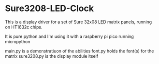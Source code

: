 # Sure3208-LED-Clock

This is a display driver for a set of Sure 32x08 LED matrix panels, running on HT1632c chips.

It is pure python and I'm using it with a raspberry pi pico running micropython

main.py is a demonstratiuon of the abilities
font.py holds the font(s) for the matrix
sure3208.py is the display module itself
